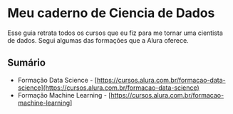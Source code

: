 # Meu caderno de Ciencia de Dados

Esse guia retrata todos os cursos que eu fiz para me tornar uma cientista de dados.
Segui algumas das formações que a Alura oferece.

## Sumário

* Formação Data Science - [https://cursos.alura.com.br/formacao-data-science](https://cursos.alura.com.br/formacao-data-science)
* Formação Machine Learning - [https://cursos.alura.com.br/formacao-machine-learning]

